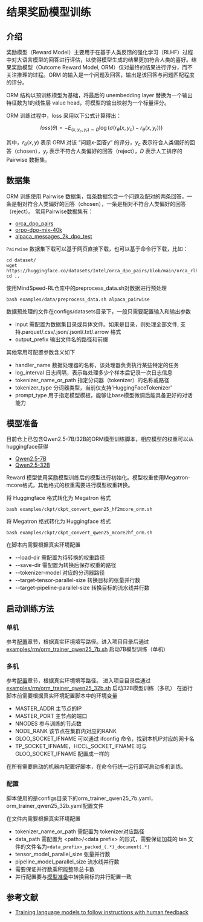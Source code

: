 # 结果奖励模型训练

## 介绍
奖励模型（Reward Model）主要用于在基于人类反馈的强化学习（RLHF）过程中对大语言模型的回答进行评估，以使得模型生成的结果更加符合人类的喜好。结果奖励模型（Outcome Reward Model, ORM）仅对最终的结果进行评分，而不关注推理的过程。ORM 的输入是一个问题及回答，输出是该回答与问题匹配程度的评分。


ORM 结构以预训练模型为基础，将最后的 unembedding layer 替换为一个输出特征数为1的线性层 value head，将模型的输出映射为一个标量评分。

ORM 训练过程中，loss 采用以下公式计算得出：

$$
loss(\theta) = -E_{(x, y_c, y_r) \sim D} \log(\sigma(r_\theta(x, y_c) - r_\theta(x, y_r)))
$$

其中，$r_\theta(x,y)$ 表示 ORM 对该 “问题$x$-回答$y$” 的评分，$y_c$ 表示符合人类偏好的回答（chosen），$y_r$ 表示不符合人类偏好的回答（reject），$D$ 表示人工排序的 Pairwise 数据集。

## 数据集

ORM 训练使用 Pairwise 数据集，每条数据包含一个问题及配对的两条回答，一条是相对符合人类偏好的回答（chosen），一条是相对不符合人类偏好的回答（reject）。
常用Pairwise数据集有：

- [orca_dpo_pairs](https://huggingface.co/datasets/Intel/orca_dpo_pairs)
- [orpo-dpo-mix-40k](https://huggingface.co/datasets/mlabonne/orpo-dpo-mix-40k)
- [alpaca_messages_2k_dpo_test](https://huggingface.co/datasets/fozziethebeat/alpaca_messages_2k_dpo_test)

`Pairwise` 数据集下载可以基于网页直接下载，也可以基于命令行下载，比如：
```shell
cd dataset/
wget https://huggingface.co/datasets/Intel/orca_dpo_pairs/blob/main/orca_rlhf.jsonl
cd ..
```

使用MindSpeed-RL仓库中的preprocess_data.sh对数据进行预处理

```shell
bash examples/data/preprocess_data.sh alpaca_pairwise
```

数据预处理的文件在configs/datasets目录下，一般只需要配置输入和输出参数
- input 需配置为数据集目录或具体文件。如果是目录，则处理全部文件, 支持.parquet/.csv/.json/.jsonl/.txt/.arrow 格式
- output_prefix 输出文件名的路径和前缀

其他常用可配置参数含义如下
- handler_name 数据处理器的名称，该处理器负责执行某些特定的任务
- log_interval 日志间隔，表示每处理多少个样本后记录一次日志信息
- tokenizer_name_or_path 指定分词器（tokenizer）的名称或路径
- tokenizer_type 分词器类型，当前仅支持'HuggingFaceTokenizer'
- prompt_type 用于指定模型模板，能够让base模型微调后能具备更好的对话能力

## 模型准备

目前仓上已包含Qwen2.5-7B/32B的ORM模型训练脚本，相应模型的权重可以从huggingface获得
- [Qwen2.5-7B](https://huggingface.co/Qwen/Qwen2.5-7B)
- [Qwen2.5-32B](https://huggingface.co/Qwen/Qwen2.5-32B)

Reward 模型使用奖励模型训练后的模型进行初始化。模型权重使用Megatron-mcore格式，其他格式的权重需要进行模型权重转换。

将 Huggingface 格式转化为 Megatron 格式
```shell
bash examples/ckpt/ckpt_convert_qwen25_hf2mcore_orm.sh
```

将 Megatron 格式转化为 Huggingface 格式
```shell
bash examples/ckpt/ckpt_convert_qwen25_mcore2hf_orm.sh
```

在脚本内需要根据真实环境配置
- --load-dir 需配置为待转换的权重路径 
- --save-dir 需配置为转换后保存权重的路径
- --tokenizer-model 对应的分词器路径
- --target-tensor-parallel-size 转换目标的张量并行数
- --target-pipeline-parallel-size 转换目标的流水线并行数

## 启动训练方法

### 单机

参考[配置](#配置)章节，根据真实环境填写路径。进入项目目录后通过 [examples/rm/orm_trainer_qwen25_7b.sh](../../examples/rm/orm_trainer_qwen25_7b.sh) 启动7B模型训练（单机）

### 多机

参考[配置](#配置)章节，根据真实环境填写路径。 进入项目目录后通过 [examples/rm/orm_trainer_qwen25_32b.sh](../../examples/rm/orm_trainer_qwen25_32b.sh) 启动32B模型训练（多机）
在运行脚本前需要根据真实环境配置脚本中的环境变量

- MASTER_ADDR 主节点的IP
- MASTER_PORT 主节点的端口
- NNODES 参与训练的节点数
- NODE_RANK 该节点在集群内对应的RANK
- GLOO_SOCKET_IFNAME 可以通过 ifconfig 命令，找到本机IP对应的网卡名
- TP_SOCKET_IFNAME，HCCL_SOCKET_IFNAME 可与 GLOO_SOCKET_IFNAME 配置成一样的

在所有需要启动的机器内配置好脚本，在命令行统一运行即可启动多机训练。

### 配置

脚本使用的是configs目录下的orm_trainer_qwen25_7b.yaml，orm_trainer_qwen25_32b.yaml配置文件

在文件内需要根据真实环境配置
- tokenizer_name_or_path 需配置为 tokenizer对应路径
- data_path 需配置为 \<path\>/\<data prefix\> 的形式，需要保证加载的 bin 文件的文件名为`<data_prefix>_packed_(.*)_document(.*)`
- tensor_model_parallel_size 张量并行数
- pipeline_model_parallel_size 流水线并行数
- 需要保证并行数乘积能整除总卡数
- 并行配置要与[模型准备](#模型准备)中转换目标的并行配置一致

## 参考文献

- [Training language models to follow instructions with human feedback](https://arxiv.org/abs/2203.02155) 